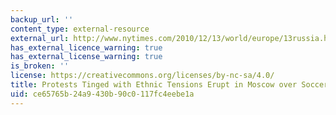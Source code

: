 ```yaml
---
backup_url: ''
content_type: external-resource
external_url: http://www.nytimes.com/2010/12/13/world/europe/13russia.html
has_external_licence_warning: true
has_external_license_warning: true
is_broken: ''
license: https://creativecommons.org/licenses/by-nc-sa/4.0/
title: Protests Tinged with Ethnic Tensions Erupt in Moscow over Soccer Fan's Killing
uid: ce65765b-24a9-430b-90c0-117fc4eebe1a
---
```

